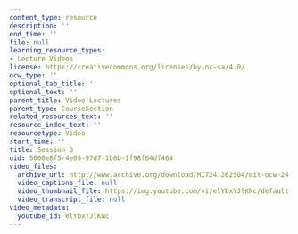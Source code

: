 ```yaml
---
content_type: resource
description: ''
end_time: ''
file: null
learning_resource_types:
- Lecture Videos
license: https://creativecommons.org/licenses/by-nc-sa/4.0/
ocw_type: ''
optional_tab_title: ''
optional_text: ''
parent_title: Video Lectures
parent_type: CourseSection
related_resources_text: ''
resource_index_text: ''
resourcetype: Video
start_time: ''
title: Session 3
uid: 5600e8f5-4e05-97d7-1b0b-1f98f64df464
video_files:
  archive_url: http://www.archive.org/download/MIT24.262S04/mit-ocw-24.262-singer-24feb2004-220k.mp4
  video_captions_file: null
  video_thumbnail_file: https://img.youtube.com/vi/elYbxYJlKNc/default.jpg
  video_transcript_file: null
video_metadata:
  youtube_id: elYbxYJlKNc
---
```

